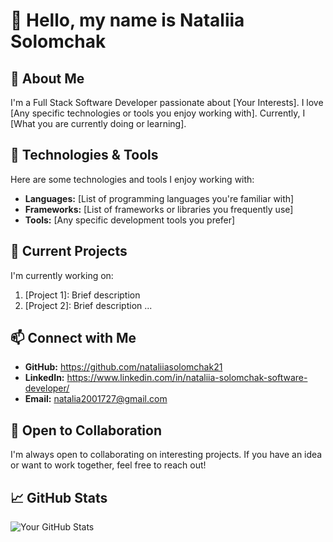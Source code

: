 # 👋 Hello, my name is Nataliia Solomchak

## 🚀 About Me

I'm a Full Stack Software Developer passionate about [Your Interests]. I love [Any specific technologies or tools you enjoy working with]. Currently, I [What you are currently doing or learning].

## 🔧 Technologies & Tools

Here are some technologies and tools I enjoy working with:

- **Languages:** [List of programming languages you're familiar with]
- **Frameworks:** [List of frameworks or libraries you frequently use]
- **Tools:** [Any specific development tools you prefer]

## 🌱 Current Projects

I'm currently working on:

1. [Project 1]: Brief description
2. [Project 2]: Brief description
   ...

## 📫 Connect with Me

- **GitHub:** https://github.com/nataliiasolomchak21
- **LinkedIn:** https://www.linkedin.com/in/nataliia-solomchak-software-developer/
- **Email:** natalia2001727@gmail.com

## 🤝 Open to Collaboration

I'm always open to collaborating on interesting projects. If you have an idea or want to work together, feel free to reach out!

## 📈 GitHub Stats

![Your GitHub Stats](<https://github-readme-stats.vercel.app/api?username=nataliiasolomchak21&show_icons=true&hide_title=true&count_private=true&hide=issues>)

<!-- Feel free to add any additional sections or customize the content based on your preferences and the information you want to share. -->
